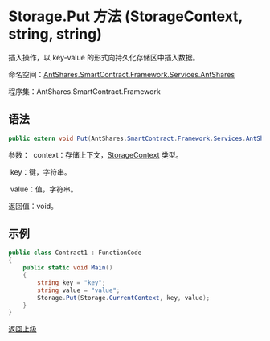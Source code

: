 # Storage.Put 方法 (StorageContext, string, string)

插入操作，以 key-value 的形式向持久化存储区中插入数据。

命名空间：[AntShares.SmartContract.Framework.Services.AntShares](../../AntShares.md)

程序集：AntShares.SmartContract.Framework

## 语法

```c#
public extern void Put(AntShares.SmartContract.Framework.Services.AntShares.StorageContext context, string key, string value)
```

参数：
​	context：存储上下文，[StorageContext](../StorageContex.md) 类型。

​	key：键，字符串。

​	value：值，字符串。

返回值：void。

## 示例

```c#
public class Contract1 : FunctionCode
{
    public static void Main()
    {
        string key = "key";
        string value = "value";
        Storage.Put(Storage.CurrentContext, key, value);
    }
}
```



[返回上级](../Storage.md)